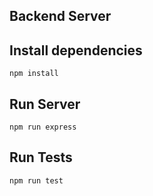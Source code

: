Backend Server
--------------------

## Install dependencies
```
npm install
```

## Run Server
```
npm run express
```

## Run Tests
```
npm run test
```
